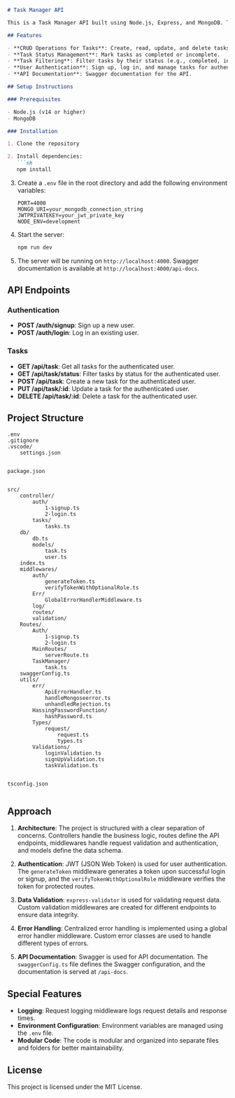 
```markdown
# Task Manager API

This is a Task Manager API built using Node.js, Express, and MongoDB. The API allows users to create, read, update, and delete tasks, as well as mark tasks as completed or incomplete. Additionally, it includes user authentication, allowing users to sign up, log in, and manage their own tasks.

## Features

- **CRUD Operations for Tasks**: Create, read, update, and delete tasks.
- **Task Status Management**: Mark tasks as completed or incomplete.
- **Task Filtering**: Filter tasks by their status (e.g., completed, incomplete).
- **User Authentication**: Sign up, log in, and manage tasks for authenticated users.
- **API Documentation**: Swagger documentation for the API.

## Setup Instructions

### Prerequisites

- Node.js (v14 or higher)
- MongoDB

### Installation

1. Clone the repository

2. Install dependencies:
   ```sh
   npm install
   ```

3. Create a `.env` file in the root directory and add the following environment variables:
   ```env
   PORT=4000
   MONGO_URI=your_mongodb_connection_string
   JWTPRIVATEKEY=your_jwt_private_key
   NODE_ENV=development
   ```

4. Start the server:
   ```sh
   npm run dev
   ```

5. The server will be running on `http://localhost:4000`. Swagger documentation is available at `http://localhost:4000/api-docs`.

## API Endpoints

### Authentication

- **POST /auth/signup**: Sign up a new user.
- **POST /auth/login**: Log in an existing user.

### Tasks

- **GET /api/task**: Get all tasks for the authenticated user.
- **GET /api/task/status**: Filter tasks by status for the authenticated user.
- **POST /api/task**: Create a new task for the authenticated user.
- **PUT /api/task/:id**: Update a task for the authenticated user.
- **DELETE /api/task/:id**: Delete a task for the authenticated user.

## Project Structure

```
.env
.gitignore
.vscode/
    settings.json


package.json


src/
    controller/
        auth/
            1-signup.ts
            2-login.ts
        tasks/
            tasks.ts
    db/
        db.ts
        models/
            task.ts
            user.ts
    index.ts
    middlewares/
        auth/
            generateToken.ts
            verifyTokenWithOptionalRole.ts
        Err/
            GlobalErrorHandlerMiddleware.ts
        log/
        routes/
        validation/
    Routes/
        Auth/
            1-signup.ts
            2-login.ts
        MainRoutes/
            serverRoute.ts
        TaskManager/
            task.ts
    swaggerConfig.ts
    utils/
        err/
            ApiErrorHandler.ts
            handleMongoseerror.ts
            unhandledRejection.ts
        HassingPasswordFunction/
            hashPassword.ts
        Types/
            request/
                request.ts
                types.ts
        Validations/
            loginValidation.ts
            signUpValidation.ts
            taskValidation.ts


tsconfig.json


```

## Approach

1. **Architecture**: The project is structured with a clear separation of concerns. Controllers handle the business logic, routes define the API endpoints, middlewares handle request validation and authentication, and models define the data schema.

2. **Authentication**: JWT (JSON Web Token) is used for user authentication. The `generateToken` middleware generates a token upon successful login or signup, and the `verifyTokenWithOptionalRole` middleware verifies the token for protected routes.

3. **Data Validation**: `express-validator` is used for validating request data. Custom validation middlewares are created for different endpoints to ensure data integrity.

4. **Error Handling**: Centralized error handling is implemented using a global error handler middleware. Custom error classes are used to handle different types of errors.

5. **API Documentation**: Swagger is used for API documentation. The `swaggerConfig.ts` file defines the Swagger configuration, and the documentation is served at `/api-docs`.

## Special Features

- **Logging**: Request logging middleware logs request details and response times.
- **Environment Configuration**: Environment variables are managed using the `.env` file.
- **Modular Code**: The code is modular and organized into separate files and folders for better maintainability.

## License

This project is licensed under the MIT License.
```

